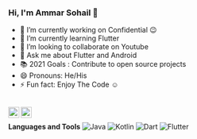 ### Hi, I'm Ammar Sohail 👋

- 🔭 I’m currently working on Confidential :wink:
- 🌱 I’m currently learning Flutter
- 👯 I’m looking to collaborate on Youtube
- 💬 Ask me about Flutter and Android
- :books: 2021 Goals : Contribute to open source projects
- 😄 Pronouns: He/His
- ⚡ Fun fact: Enjoy The Code :relaxed:

<br/>

<a href="https://linkedin.com/in/ammar-sohail">
  <img align="left" alt="Pawan's Linkdein" width="22px" src="https://cdn.jsdelivr.net/npm/simple-icons@v3/icons/linkedin.svg" />
</a>
<a href="https://github.com/SyedAmmarSohail">
  <img align="left" alt="Pawan's Github" width="22px" src="https://cdn.jsdelivr.net/npm/simple-icons@v3/icons/github.svg" />
</a>

<br/>

**Languages and Tools**
<img alt="Java" src="https://img.shields.io/badge/java-%23ED8B00.svg?style=for-the-badge&logo=java&logoColor=white"/>
<img alt="Kotlin" src="https://img.shields.io/badge/kotlin-%230095D5.svg?style=for-the-badge&logo=kotlin&logoColor=white"/>
<img alt="Dart" src="https://img.shields.io/badge/dart-%230175C2.svg?style=for-the-badge&logo=dart&logoColor=white"/>
<img alt="Flutter" src="https://img.shields.io/badge/Flutter-%2302569B.svg?style=for-the-badge&logo=Flutter&logoColor=white" />

